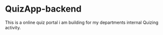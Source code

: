 # QuizApp-backend
This is a online quiz portal i am building for my departments internal Quizing activity.
